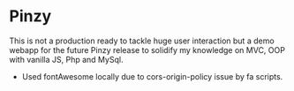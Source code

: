 # Pinzy

This is not a production ready to tackle huge user interaction but a demo webapp for the future Pinzy release to solidify my knowledge on MVC, OOP with vanilla JS, Php and MySql.

- Used fontAwesome locally due to cors-origin-policy issue by fa scripts.
